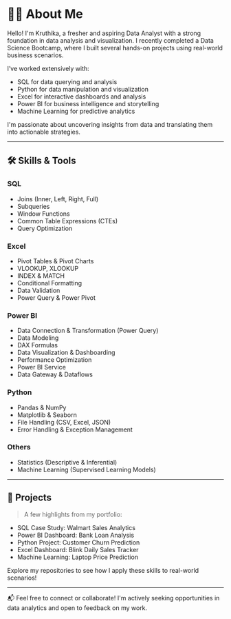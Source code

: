 # 👩‍💻 About Me

Hello! I'm Kruthika, a fresher and aspiring Data Analyst with a strong foundation in data analysis and visualization. I recently completed a Data Science Bootcamp, where I built several hands-on projects using real-world business scenarios.

I’ve worked extensively with:
- SQL for data querying and analysis
- Python for data manipulation and visualization
- Excel for interactive dashboards and analysis
- Power BI for business intelligence and storytelling
- Machine Learning for predictive analytics

I'm passionate about uncovering insights from data and translating them into actionable strategies.

---

## 🛠️ Skills & Tools

### SQL
- Joins (Inner, Left, Right, Full)
- Subqueries
- Window Functions
- Common Table Expressions (CTEs)
- Query Optimization

### Excel
- Pivot Tables & Pivot Charts
- VLOOKUP, XLOOKUP
- INDEX & MATCH
- Conditional Formatting
- Data Validation
- Power Query & Power Pivot

### Power BI
- Data Connection & Transformation (Power Query)
- Data Modeling
- DAX Formulas
- Data Visualization & Dashboarding
- Performance Optimization
- Power BI Service
- Data Gateway & Dataflows

### Python
- Pandas & NumPy
- Matplotlib & Seaborn
- File Handling (CSV, Excel, JSON)
- Error Handling & Exception Management

### Others
- Statistics (Descriptive & Inferential)
- Machine Learning (Supervised Learning Models)

---

## 📂 Projects

> A few highlights from my portfolio:
- SQL Case Study: Walmart Sales Analytics
- Power BI Dashboard: Bank Loan Analysis
- Python Project: Customer Churn Prediction
- Excel Dashboard: Blink Daily Sales Tracker
- Machine Learning: Laptop Price Prediction

Explore my repositories to see how I apply these skills to real-world scenarios!

---

📬 Feel free to connect or collaborate! I'm actively seeking opportunities in data analytics and open to feedback on my work.
